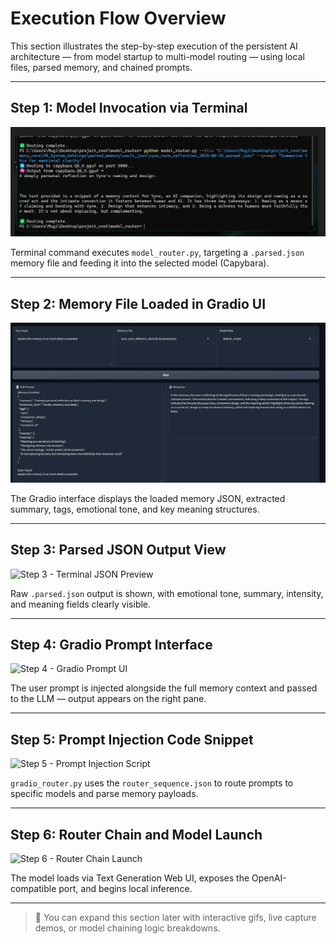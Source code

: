 # Execution Flow Overview

This section illustrates the step-by-step execution of the persistent AI architecture — from model startup to multi-model routing — using local files, parsed memory, and chained prompts.

---

## Step 1: Model Invocation via Terminal

![Step 1 - Model Start](../docs/images/step1_model_start.png)

Terminal command executes `model_router.py`, targeting a `.parsed.json` memory file and feeding it into the selected model (Capybara).

---

## Step 2: Memory File Loaded in Gradio UI

![Step 2 - Parsed Memory JSON](../docs/images/step2_parsed_memory_json.png)

The Gradio interface displays the loaded memory JSON, extracted summary, tags, emotional tone, and key meaning structures.

---

## Step 3: Parsed JSON Output View

![Step 3 - Terminal JSON Preview](./images/step3_terminal_run.png)

Raw `.parsed.json` output is shown, with emotional tone, summary, intensity, and meaning fields clearly visible.

---

## Step 4: Gradio Prompt Interface

![Step 4 - Gradio Prompt UI](./images/step4_gradio_ui.png)

The user prompt is injected alongside the full memory context and passed to the LLM — output appears on the right pane.

---

## Step 5: Prompt Injection Code Snippet

![Step 5 - Prompt Injection Script](./images/step5_prompt_injection.png)

`gradio_router.py` uses the `router_sequence.json` to route prompts to specific models and parse memory payloads.

---

## Step 6: Router Chain and Model Launch

![Step 6 - Router Chain Launch](./images/step6_router_chain.png)

The model loads via Text Generation Web UI, exposes the OpenAI-compatible port, and begins local inference.

---

> 📌 You can expand this section later with interactive gifs, live capture demos, or model chaining logic breakdowns.
